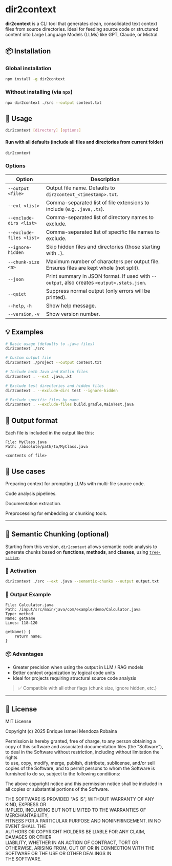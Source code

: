 # dir2context

**dir2context** is a CLI tool that generates clean, consolidated text context files from source directories. Ideal for feeding source code or structured content into Large Language Models (LLMs) like GPT, Claude, or Mistral.

## 📦 Installation

### Global installation

```bash
npm install -g dir2context
```

### Without installing (via `npx`)
```bash
npx dir2context ./src --output context.txt
```

## 🚀 Usage

```bash
dir2context [directory] [options]
```

#### Run with all defaults (include all files and directories from current folder)

```bash
dir2context
```

### Options

| Option                   | Description                                                                                   |
|--------------------------|-----------------------------------------------------------------------------------------------|
| `--output <file>`        | Output file name. Defaults to `dir2context_<timestamp>.txt`.                                  |
| `--ext <list>`           | Comma-separated list of file extensions to include (e.g. `.java,.ts`).                        |
| `--exclude-dirs <list>`  | Comma-separated list of directory names to exclude.                                           |
| `--exclude-files <list>` | Comma-separated list of specific file names to exclude.                                       |
| `--ignore-hidden`        | Skip hidden files and directories (those starting with `.`).                                  |
| `--chunk-size <n>`       | Maximum number of characters per output file. Ensures files are kept whole (not split).       |
| `--json`                 | Print summary in JSON format. If used with `--output`, also creates `<output>.stats.json`.    |
| `--quiet`                | Suppress normal output (only errors will be printed).                                         |
| `--help`, `-h`           | Show help message.                                                                            |
| `--version`, `-v`        | Show version number.                                                                          |

## 💡 Examples


```bash
# Basic usage (defaults to .java files)
dir2context ./src

# Custom output file
dir2context ./project --output context.txt

# Include both Java and Kotlin files
dir2context . --ext .java,.kt

# Exclude test directories and hidden files
dir2context . --exclude-dirs test --ignore-hidden

# Exclude specific files by name
dir2context . --exclude-files build.gradle,MainTest.java
``` 

## 📁 Output format

Each file is included in the output like this:
```
File: MyClass.java
Path: /absolute/path/to/MyClass.java

<contents of file>
```

## 🧠 Use cases

Preparing context for prompting LLMs with multi-file source code.

Code analysis pipelines.

Documentation extraction.

Preprocessing for embedding or chunking tools.






---
## 🧠 Semantic Chunking (optional)

Starting from this version, `dir2context` allows semantic code analysis to generate chunks based on **functions**, **methods**, and **classes**, using [`tree-sitter`](https://tree-sitter.github.io/tree-sitter/).

### 🔧 Activation

```bash
dir2context ./src --ext .java --semantic-chunks --output output.txt
````

### 📄 Output Example

```plaintext
File: Calculator.java
Path: /input/src/main/java/com/example/demo/Calculator.java
Type: method
Name: getName
Lines: 118–120

getName() {
    return name;
}
```

### 📦 Advantages

* Greater precision when using the output in LLM / RAG models
* Better context organization by logical code units
* Ideal for projects requiring structural source code analysis

> ✅ Compatible with all other flags (chunk size, ignore hidden, etc.)

---






## 🪪 License

MIT License

Copyright (c) 2025 Enrique Ismael Mendoza Robaina

Permission is hereby granted, free of charge, to any person obtaining a copy
of this software and associated documentation files (the "Software"), to deal
in the Software without restriction, including without limitation the rights  
to use, copy, modify, merge, publish, distribute, sublicense, and/or sell     
copies of the Software, and to permit persons to whom the Software is         
furnished to do so, subject to the following conditions:                      

The above copyright notice and this permission notice shall be included in    
all copies or substantial portions of the Software.                           

THE SOFTWARE IS PROVIDED "AS IS", WITHOUT WARRANTY OF ANY KIND, EXPRESS OR    
IMPLIED, INCLUDING BUT NOT LIMITED TO THE WARRANTIES OF MERCHANTABILITY,      
FITNESS FOR A PARTICULAR PURPOSE AND NONINFRINGEMENT. IN NO EVENT SHALL THE   
AUTHORS OR COPYRIGHT HOLDERS BE LIABLE FOR ANY CLAIM, DAMAGES OR OTHER        
LIABILITY, WHETHER IN AN ACTION OF CONTRACT, TORT OR OTHERWISE, ARISING FROM, 
OUT OF OR IN CONNECTION WITH THE SOFTWARE OR THE USE OR OTHER DEALINGS IN     
THE SOFTWARE.
